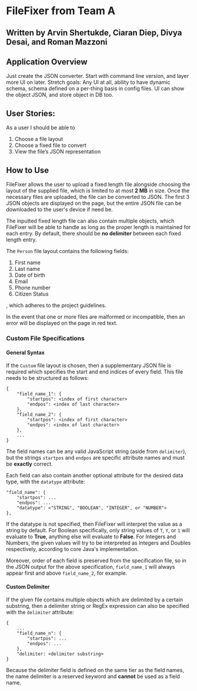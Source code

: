 # FileFixer from Team A

## Written by Arvin Shertukde, Ciaran Diep, Divya Desai, and Roman Mazzoni

## Application Overview

Just create the JSON converter. Start with command line version, and layer more UI on later.
Stretch goals: Any UI at all, ability to have dynamic schema, schema defined on a per-thing
basis in config files. UI can show the object JSON, and store object in DB too.

## User Stories:

As a user I should be able to

1. Choose a file layout
2. Choose a fixed file to convert
3. View the file’s JSON representation

## How to Use

FileFixer allows the user to upload a fixed length file alongside choosing the layout of the supplied file, which is limited to at most **2 MB** in size. Once the necessary files are uploaded, the file can be converted to JSON. The first 3 JSON objects are displayed on the page, but the entire JSON file can be downloaded to the user's device if need be.

The inputted fixed length file can also contain multiple objects, which FileFixer will be able to handle as long as the proper length is maintained for each entry. By default, there should be **no delimiter** between each fixed length entry.

The ```Person``` file layout contains the following fields: 
1. First name
2. Last name
3. Date of birth
4. Email
5. Phone number
6. Citizen Status

, which adheres to the project guidelines.

In the event that one or more files are malformed or incompatible, then an error will be displayed on the page in red text. 

### Custom File Specifications

#### General Syntax

If the ```Custom``` file layout is chosen, then a supplementary JSON file is required which specifies the start and end indices of every field. This file needs to be structured as follows:

```
{
    "field_name_1": {
        "startpos": <index of first character>
        "endpos": <index of last character>
    },
    "field_name_2": {
        "startpos": <index of first character>
        "endpos": <index of last character>
    },
    ...
}
```

The field names can be any valid JavaScript string (aside from ```delimiter```), but the strings ```startpos``` and ```endpos``` are specific attribute names and must be **exactly** correct.

Each field can also contain another optional attribute for the desired data type, with the ```datatype``` attribute:

```
"field_name": {
    "startpos": ...
    "endpos": ...
    "datatype": <"STRING", "BOOLEAN", "INTEGER", or "NUMBER">
},
```

If the datatype is not specified, then FileFixer will interpret the value as a string by default. For Boolean specifically, only string values of ```T```, ```Y```, or ```1``` will evaluate to **True**, anything else will evaluate to **False**. For Integers and Numbers, the given values will try to be interpreted as Integers and Doubles respectively, according to core Java's implementation. 

Moreover, order of each field is preserved from the specification file, so in the JSON output for the above specification, ```field_name_1``` will always appear first and above ```field_name_2```, for example.

#### Custom Delimiter

If the given file contains multiple objects which are delimited by a certain substring, then a delimiter string or RegEx expression can also be specified with the ```delimiter``` attribute:

```
{
    ...
    "field_name_n": {
        "startpos": ...
        "endpos": ...
    },
    "delimiter: <delimiter substring>
}
```

Because the delimiter field is defined on the same tier as the field names, the name delimiter is a reserved keyword and **cannot** be used as a field name.

